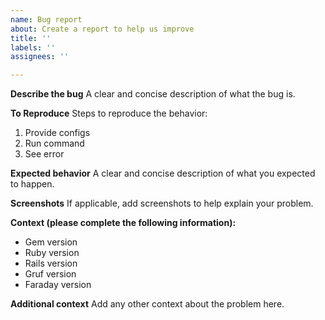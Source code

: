 ```yaml
---
name: Bug report
about: Create a report to help us improve
title: ''
labels: ''
assignees: ''

---
```


**Describe the bug**
A clear and concise description of what the bug is.

**To Reproduce**
Steps to reproduce the behavior:
1. Provide configs
2. Run command
3. See error

**Expected behavior**
A clear and concise description of what you expected to happen.

**Screenshots**
If applicable, add screenshots to help explain your problem.

**Context (please complete the following information):**
 - Gem version
 - Ruby version
 - Rails version
 - Gruf version
 - Faraday version

**Additional context**
Add any other context about the problem here.
